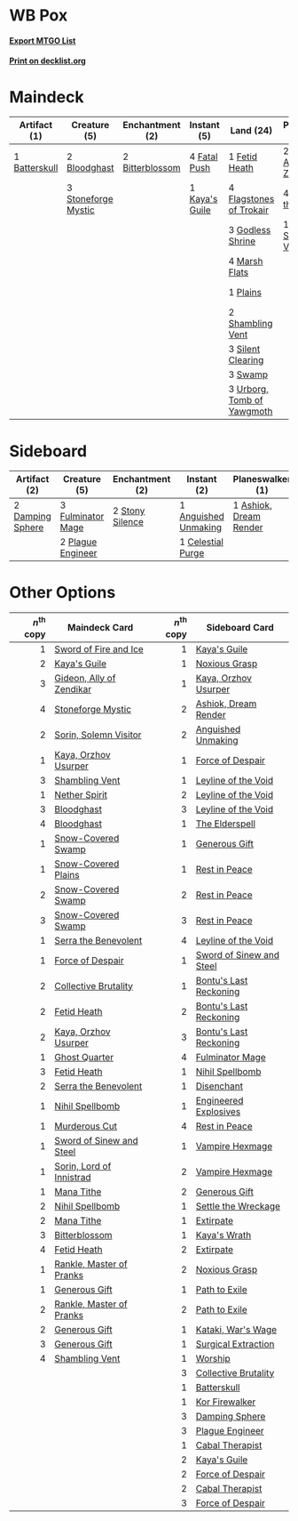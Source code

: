 # WB Pox

#### [Export MTGO List](../collection/WB%20Pox/WB%20Pox.txt)
#### [Print on decklist.org](http://decklist.org/?deckmain=1%09Batterskull%0A2%09Bitterblossom%0A2%09Bloodghast%0A1%09Collective%20Brutality%0A4%09Fatal%20Push%0A1%09Fetid%20Heath%0A4%09Flagstones%20of%20Trokair%0A2%09Gideon,%20Ally%20of%20Zendikar%0A3%09Godless%20Shrine%0A4%09Inquisition%20of%20Kozilek%0A1%09Kaya's%20Guile%0A4%09Liliana%20of%20the%20Veil%0A4%09Lingering%20Souls%0A4%09Marsh%20Flats%0A1%09Plains%0A2%09Shambling%20Vent%0A3%09Silent%20Clearing%0A4%09Smallpox%0A1%09Sorin,%20Solemn%20Visitor%0A3%09Stoneforge%20Mystic%0A3%09Swamp%0A3%09Thoughtseize%0A3%09Urborg,%20Tomb%20of%20Yawgmoth&deckside=1%09Anguished%20Unmaking%0A1%09Ashiok,%20Dream%20Render%0A1%09Celestial%20Purge%0A2%09Collective%20Brutality%0A1%09Damnation%0A2%09Damping%20Sphere%0A3%09Fulminator%20Mage%0A2%09Plague%20Engineer%0A2%09Stony%20Silence)
# Maindeck

|                                      Artifact (1)                                      |                                         Creature (5)                                         |                                     Enchantment (2)                                      |                                       Instant (5)                                       |                                              Land (24)                                              |                                          Planeswalker (7)                                           |                                           Sorcery (16)                                            |
|----------------------------------------------------------------------------------------|----------------------------------------------------------------------------------------------|------------------------------------------------------------------------------------------|-----------------------------------------------------------------------------------------|-----------------------------------------------------------------------------------------------------|-----------------------------------------------------------------------------------------------------|---------------------------------------------------------------------------------------------------|
|1 [Batterskull](http://gatherer.wizards.com/Pages/Card/Details.aspx?multiverseid=233055)|2 [Bloodghast](http://gatherer.wizards.com/Pages/Card/Details.aspx?multiverseid=438648)       |2 [Bitterblossom](http://gatherer.wizards.com/Pages/Card/Details.aspx?multiverseid=397701)|4 [Fatal Push](http://gatherer.wizards.com/Pages/Card/Details.aspx?multiverseid=423724)  |1 [Fetid Heath](http://gatherer.wizards.com/Pages/Card/Details.aspx?multiverseid=442227)             |2 [Gideon, Ally of Zendikar](http://gatherer.wizards.com/Pages/Card/Details.aspx?multiverseid=401897)|1 [Collective Brutality](http://gatherer.wizards.com/Pages/Card/Details.aspx?multiverseid=414380)  |
|                                                                                        |3 [Stoneforge Mystic](http://gatherer.wizards.com/Pages/Card/Details.aspx?multiverseid=198383)|                                                                                          |1 [Kaya's Guile](http://gatherer.wizards.com/Pages/Card/Details.aspx?multiverseid=464154)|4 [Flagstones of Trokair](http://gatherer.wizards.com/Pages/Card/Details.aspx?multiverseid=116733)   |4 [Liliana of the Veil](http://gatherer.wizards.com/Pages/Card/Details.aspx?multiverseid=235597)     |4 [Inquisition of Kozilek](http://gatherer.wizards.com/Pages/Card/Details.aspx?multiverseid=416897)|
|                                                                                        |                                                                                              |                                                                                          |                                                                                         |3 [Godless Shrine](http://gatherer.wizards.com/Pages/Card/Details.aspx?multiverseid=405099)          |1 [Sorin, Solemn Visitor](http://gatherer.wizards.com/Pages/Card/Details.aspx?multiverseid=386672)   |4 [Lingering Souls](http://gatherer.wizards.com/Pages/Card/Details.aspx?multiverseid=368485)       |
|                                                                                        |                                                                                              |                                                                                          |                                                                                         |4 [Marsh Flats](http://gatherer.wizards.com/Pages/Card/Details.aspx?multiverseid=405101)             |                                                                                                     |4 [Smallpox](http://gatherer.wizards.com/Pages/Card/Details.aspx?multiverseid=382367)              |
|                                                                                        |                                                                                              |                                                                                          |                                                                                         |1 [Plains](http://gatherer.wizards.com/Pages/Card/Details.aspx?multiverseid=439856)                  |                                                                                                     |3 [Thoughtseize](http://gatherer.wizards.com/Pages/Card/Details.aspx?multiverseid=438676)          |
|                                                                                        |                                                                                              |                                                                                          |                                                                                         |2 [Shambling Vent](http://gatherer.wizards.com/Pages/Card/Details.aspx?multiverseid=402031)          |                                                                                                     |                                                                                                   |
|                                                                                        |                                                                                              |                                                                                          |                                                                                         |3 [Silent Clearing](http://gatherer.wizards.com/Pages/Card/Details.aspx?multiverseid=464195)         |                                                                                                     |                                                                                                   |
|                                                                                        |                                                                                              |                                                                                          |                                                                                         |3 [Swamp](http://gatherer.wizards.com/Pages/Card/Details.aspx?multiverseid=439858)                   |                                                                                                     |                                                                                                   |
|                                                                                        |                                                                                              |                                                                                          |                                                                                         |3 [Urborg, Tomb of Yawgmoth](http://gatherer.wizards.com/Pages/Card/Details.aspx?multiverseid=383425)|                                                                                                     |                                                                                                   |


# Sideboard

|                                       Artifact (2)                                        |                                        Creature (5)                                        |                                     Enchantment (2)                                      |                                          Instant (2)                                          |                                        Planeswalker (1)                                         |                                           Sorcery (3)                                           |
|-------------------------------------------------------------------------------------------|--------------------------------------------------------------------------------------------|------------------------------------------------------------------------------------------|-----------------------------------------------------------------------------------------------|-------------------------------------------------------------------------------------------------|-------------------------------------------------------------------------------------------------|
|2 [Damping Sphere](http://gatherer.wizards.com/Pages/Card/Details.aspx?multiverseid=443101)|3 [Fulminator Mage](http://gatherer.wizards.com/Pages/Card/Details.aspx?multiverseid=397686)|2 [Stony Silence](http://gatherer.wizards.com/Pages/Card/Details.aspx?multiverseid=247425)|1 [Anguished Unmaking](http://gatherer.wizards.com/Pages/Card/Details.aspx?multiverseid=410006)|1 [Ashiok, Dream Render](http://gatherer.wizards.com/Pages/Card/Details.aspx?multiverseid=461155)|2 [Collective Brutality](http://gatherer.wizards.com/Pages/Card/Details.aspx?multiverseid=414380)|
|                                                                                           |2 [Plague Engineer](http://gatherer.wizards.com/Pages/Card/Details.aspx?multiverseid=464049)|                                                                                          |1 [Celestial Purge](http://gatherer.wizards.com/Pages/Card/Details.aspx?multiverseid=183055)   |                                                                                                 |1 [Damnation](http://gatherer.wizards.com/Pages/Card/Details.aspx?multiverseid=425888)           |


# Other Options

|*n*<sup>th</sup> copy|                                           Maindeck Card                                           |*n*<sup>th</sup> copy|                                          Sideboard Card                                           |
|--------------------:|---------------------------------------------------------------------------------------------------|--------------------:|---------------------------------------------------------------------------------------------------|
|                    1|[Sword of Fire and Ice](http://gatherer.wizards.com/Pages/Card/Details.aspx?multiverseid=46429)    |                    1|[Kaya's Guile](http://gatherer.wizards.com/Pages/Card/Details.aspx?multiverseid=464154)            |
|                    2|[Kaya's Guile](http://gatherer.wizards.com/Pages/Card/Details.aspx?multiverseid=464154)            |                    1|[Noxious Grasp](http://gatherer.wizards.com/Pages/Card/Details.aspx?multiverseid=466864)           |
|                    3|[Gideon, Ally of Zendikar](http://gatherer.wizards.com/Pages/Card/Details.aspx?multiverseid=401897)|                    1|[Kaya, Orzhov Usurper](http://gatherer.wizards.com/Pages/Card/Details.aspx?multiverseid=460129)    |
|                    4|[Stoneforge Mystic](http://gatherer.wizards.com/Pages/Card/Details.aspx?multiverseid=198383)       |                    2|[Ashiok, Dream Render](http://gatherer.wizards.com/Pages/Card/Details.aspx?multiverseid=461155)    |
|                    2|[Sorin, Solemn Visitor](http://gatherer.wizards.com/Pages/Card/Details.aspx?multiverseid=386672)   |                    2|[Anguished Unmaking](http://gatherer.wizards.com/Pages/Card/Details.aspx?multiverseid=410006)      |
|                    1|[Kaya, Orzhov Usurper](http://gatherer.wizards.com/Pages/Card/Details.aspx?multiverseid=460129)    |                    1|[Force of Despair](http://gatherer.wizards.com/Pages/Card/Details.aspx?multiverseid=464041)        |
|                    3|[Shambling Vent](http://gatherer.wizards.com/Pages/Card/Details.aspx?multiverseid=402031)          |                    1|[Leyline of the Void](http://gatherer.wizards.com/Pages/Card/Details.aspx?multiverseid=107682)     |
|                    1|[Nether Spirit](http://gatherer.wizards.com/Pages/Card/Details.aspx?multiverseid=464047)           |                    2|[Leyline of the Void](http://gatherer.wizards.com/Pages/Card/Details.aspx?multiverseid=107682)     |
|                    3|[Bloodghast](http://gatherer.wizards.com/Pages/Card/Details.aspx?multiverseid=438648)              |                    3|[Leyline of the Void](http://gatherer.wizards.com/Pages/Card/Details.aspx?multiverseid=107682)     |
|                    4|[Bloodghast](http://gatherer.wizards.com/Pages/Card/Details.aspx?multiverseid=438648)              |                    1|[The Elderspell](http://gatherer.wizards.com/Pages/Card/Details.aspx?multiverseid=461016)          |
|                    1|[Snow-Covered Swamp](http://gatherer.wizards.com/Pages/Card/Details.aspx?multiverseid=121256)      |                    1|[Generous Gift](http://gatherer.wizards.com/Pages/Card/Details.aspx?multiverseid=463960)           |
|                    1|[Snow-Covered Plains](http://gatherer.wizards.com/Pages/Card/Details.aspx?multiverseid=121267)     |                    1|[Rest in Peace](http://gatherer.wizards.com/Pages/Card/Details.aspx?multiverseid=442021)           |
|                    2|[Snow-Covered Swamp](http://gatherer.wizards.com/Pages/Card/Details.aspx?multiverseid=121256)      |                    2|[Rest in Peace](http://gatherer.wizards.com/Pages/Card/Details.aspx?multiverseid=442021)           |
|                    3|[Snow-Covered Swamp](http://gatherer.wizards.com/Pages/Card/Details.aspx?multiverseid=121256)      |                    3|[Rest in Peace](http://gatherer.wizards.com/Pages/Card/Details.aspx?multiverseid=442021)           |
|                    1|[Serra the Benevolent](http://gatherer.wizards.com/Pages/Card/Details.aspx?multiverseid=463975)    |                    4|[Leyline of the Void](http://gatherer.wizards.com/Pages/Card/Details.aspx?multiverseid=107682)     |
|                    1|[Force of Despair](http://gatherer.wizards.com/Pages/Card/Details.aspx?multiverseid=464041)        |                    1|[Sword of Sinew and Steel](http://gatherer.wizards.com/Pages/Card/Details.aspx?multiverseid=464177)|
|                    2|[Collective Brutality](http://gatherer.wizards.com/Pages/Card/Details.aspx?multiverseid=414380)    |                    1|[Bontu's Last Reckoning](http://gatherer.wizards.com/Pages/Card/Details.aspx?multiverseid=430749)  |
|                    2|[Fetid Heath](http://gatherer.wizards.com/Pages/Card/Details.aspx?multiverseid=442227)             |                    2|[Bontu's Last Reckoning](http://gatherer.wizards.com/Pages/Card/Details.aspx?multiverseid=430749)  |
|                    2|[Kaya, Orzhov Usurper](http://gatherer.wizards.com/Pages/Card/Details.aspx?multiverseid=460129)    |                    3|[Bontu's Last Reckoning](http://gatherer.wizards.com/Pages/Card/Details.aspx?multiverseid=430749)  |
|                    1|[Ghost Quarter](http://gatherer.wizards.com/Pages/Card/Details.aspx?multiverseid=389534)           |                    4|[Fulminator Mage](http://gatherer.wizards.com/Pages/Card/Details.aspx?multiverseid=397686)         |
|                    3|[Fetid Heath](http://gatherer.wizards.com/Pages/Card/Details.aspx?multiverseid=442227)             |                    1|[Nihil Spellbomb](http://gatherer.wizards.com/Pages/Card/Details.aspx?multiverseid=442215)         |
|                    2|[Serra the Benevolent](http://gatherer.wizards.com/Pages/Card/Details.aspx?multiverseid=463975)    |                    1|[Disenchant](http://gatherer.wizards.com/Pages/Card/Details.aspx?multiverseid=847)                 |
|                    1|[Nihil Spellbomb](http://gatherer.wizards.com/Pages/Card/Details.aspx?multiverseid=442215)         |                    1|[Engineered Explosives](http://gatherer.wizards.com/Pages/Card/Details.aspx?multiverseid=50139)    |
|                    1|[Murderous Cut](http://gatherer.wizards.com/Pages/Card/Details.aspx?multiverseid=386613)           |                    4|[Rest in Peace](http://gatherer.wizards.com/Pages/Card/Details.aspx?multiverseid=442021)           |
|                    1|[Sword of Sinew and Steel](http://gatherer.wizards.com/Pages/Card/Details.aspx?multiverseid=464177)|                    1|[Vampire Hexmage](http://gatherer.wizards.com/Pages/Card/Details.aspx?multiverseid=389735)         |
|                    1|[Sorin, Lord of Innistrad](http://gatherer.wizards.com/Pages/Card/Details.aspx?multiverseid=368535)|                    2|[Vampire Hexmage](http://gatherer.wizards.com/Pages/Card/Details.aspx?multiverseid=389735)         |
|                    1|[Mana Tithe](http://gatherer.wizards.com/Pages/Card/Details.aspx?multiverseid=122324)              |                    2|[Generous Gift](http://gatherer.wizards.com/Pages/Card/Details.aspx?multiverseid=463960)           |
|                    2|[Nihil Spellbomb](http://gatherer.wizards.com/Pages/Card/Details.aspx?multiverseid=442215)         |                    1|[Settle the Wreckage](http://gatherer.wizards.com/Pages/Card/Details.aspx?multiverseid=435186)     |
|                    2|[Mana Tithe](http://gatherer.wizards.com/Pages/Card/Details.aspx?multiverseid=122324)              |                    1|[Extirpate](http://gatherer.wizards.com/Pages/Card/Details.aspx?multiverseid=370384)               |
|                    3|[Bitterblossom](http://gatherer.wizards.com/Pages/Card/Details.aspx?multiverseid=397701)           |                    1|[Kaya's Wrath](http://gatherer.wizards.com/Pages/Card/Details.aspx?multiverseid=457331)            |
|                    4|[Fetid Heath](http://gatherer.wizards.com/Pages/Card/Details.aspx?multiverseid=442227)             |                    2|[Extirpate](http://gatherer.wizards.com/Pages/Card/Details.aspx?multiverseid=370384)               |
|                    1|[Rankle, Master of Pranks](http://gatherer.wizards.com/Pages/Card/Details.aspx?multiverseid=473063)|                    2|[Noxious Grasp](http://gatherer.wizards.com/Pages/Card/Details.aspx?multiverseid=466864)           |
|                    1|[Generous Gift](http://gatherer.wizards.com/Pages/Card/Details.aspx?multiverseid=463960)           |                    1|[Path to Exile](http://gatherer.wizards.com/Pages/Card/Details.aspx?multiverseid=220511)           |
|                    2|[Rankle, Master of Pranks](http://gatherer.wizards.com/Pages/Card/Details.aspx?multiverseid=473063)|                    2|[Path to Exile](http://gatherer.wizards.com/Pages/Card/Details.aspx?multiverseid=220511)           |
|                    2|[Generous Gift](http://gatherer.wizards.com/Pages/Card/Details.aspx?multiverseid=463960)           |                    1|[Kataki, War's Wage](http://gatherer.wizards.com/Pages/Card/Details.aspx?multiverseid=382190)      |
|                    3|[Generous Gift](http://gatherer.wizards.com/Pages/Card/Details.aspx?multiverseid=463960)           |                    1|[Surgical Extraction](http://gatherer.wizards.com/Pages/Card/Details.aspx?multiverseid=397706)     |
|                    4|[Shambling Vent](http://gatherer.wizards.com/Pages/Card/Details.aspx?multiverseid=402031)          |                    1|[Worship](http://gatherer.wizards.com/Pages/Card/Details.aspx?multiverseid=25553)                  |
|                     |                                                                                                   |                    3|[Collective Brutality](http://gatherer.wizards.com/Pages/Card/Details.aspx?multiverseid=414380)    |
|                     |                                                                                                   |                    1|[Batterskull](http://gatherer.wizards.com/Pages/Card/Details.aspx?multiverseid=233055)             |
|                     |                                                                                                   |                    1|[Kor Firewalker](http://gatherer.wizards.com/Pages/Card/Details.aspx?multiverseid=442010)          |
|                     |                                                                                                   |                    3|[Damping Sphere](http://gatherer.wizards.com/Pages/Card/Details.aspx?multiverseid=443101)          |
|                     |                                                                                                   |                    3|[Plague Engineer](http://gatherer.wizards.com/Pages/Card/Details.aspx?multiverseid=464049)         |
|                     |                                                                                                   |                    1|[Cabal Therapist](http://gatherer.wizards.com/Pages/Card/Details.aspx?multiverseid=464029)         |
|                     |                                                                                                   |                    2|[Kaya's Guile](http://gatherer.wizards.com/Pages/Card/Details.aspx?multiverseid=464154)            |
|                     |                                                                                                   |                    2|[Force of Despair](http://gatherer.wizards.com/Pages/Card/Details.aspx?multiverseid=464041)        |
|                     |                                                                                                   |                    2|[Cabal Therapist](http://gatherer.wizards.com/Pages/Card/Details.aspx?multiverseid=464029)         |
|                     |                                                                                                   |                    3|[Force of Despair](http://gatherer.wizards.com/Pages/Card/Details.aspx?multiverseid=464041)        |

